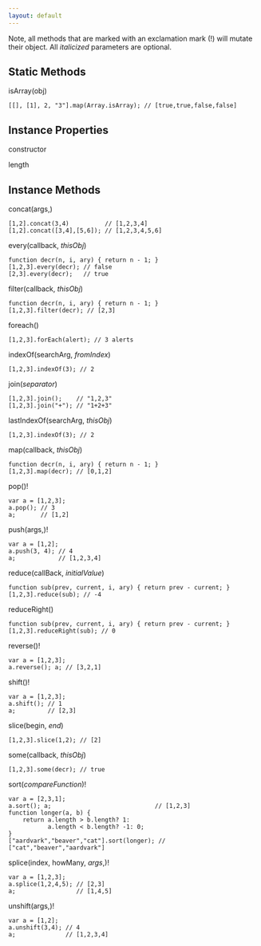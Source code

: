 ```yaml
---
layout: default
---
```


Note, all methods that are marked with an exclamation mark (!) will mutate their
object. All _italicized_ parameters are optional.

Static Methods
--------------

isArray(obj)

    [[], [1], 2, "3"].map(Array.isArray); // [true,true,false,false]

Instance Properties
-------------------

constructor

length

Instance Methods
----------------

concat(args,)

    [1,2].concat(3,4)          // [1,2,3,4]
    [1,2].concat([3,4],[5,6]); // [1,2,3,4,5,6]

every(callback, _thisObj_)

    function decr(n, i, ary) { return n - 1; }
    [1,2,3].every(decr); // false
    [2,3].every(decr);   // true

filter(callback, _thisObj_)

    function decr(n, i, ary) { return n - 1; }
    [1,2,3].filter(decr); // [2,3]

foreach()

    [1,2,3].forEach(alert); // 3 alerts

indexOf(searchArg, _fromIndex_)

    [1,2,3].indexOf(3); // 2

join(_separator_)

    [1,2,3].join();    // "1,2,3"
    [1,2,3].join("+"); // "1+2+3"

lastIndexOf(searchArg, _thisObj_)

    [1,2,3].indexOf(3); // 2

map(callback, _thisObj_)

    function decr(n, i, ary) { return n - 1; }
    [1,2,3].map(decr); // [0,1,2]

pop()!

    var a = [1,2,3];
    a.pop(); // 3
    a;       // [1,2]

push(args,)!

    var a = [1,2];
    a.push(3, 4); // 4
    a;            // [1,2,3,4]

reduce(callBack, _initialValue_)

    function sub(prev, current, i, ary) { return prev - current; }
    [1,2,3].reduce(sub); // -4

reduceRight()

    function sub(prev, current, i, ary) { return prev - current; }
    [1,2,3].reduceRight(sub); // 0

reverse()!

    var a = [1,2,3];
    a.reverse(); a; // [3,2,1]

shift()!

    var a = [1,2,3];
    a.shift(); // 1
    a;         // [2,3]

slice(begin, _end_)

    [1,2,3].slice(1,2); // [2]

some(callback, _thisObj_)

    [1,2,3].some(decr); // true

sort(_compareFunction_)!

    var a = [2,3,1];
    a.sort(); a;                             // [1,2,3]
    function longer(a, b) {
        return a.length > b.length? 1:
               a.length < b.length? -1: 0;
    }
    ["aardvark","beaver","cat"].sort(longer); // ["cat","beaver","aardvark"]

splice(index, howMany, _args_,)!

    var a = [1,2,3];
    a.splice(1,2,4,5); // [2,3]
    a;                 // [1,4,5]

unshift(args,)!

    var a = [1,2];
    a.unshift(3,4); // 4
    a;              // [1,2,3,4]
